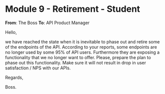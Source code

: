 # Module 9 - Retirement - Student

**From**: The Boss
**To**: API Product Manager

Hello,

we have reached the state when it is inevitable to phase out and retire some of the endpoints of the API. According to your reports, some endpoints are no longer used by some 95% of API users. Furthermore they are exposing a functionality that we no longer want to offer. Please, prepare the plan to phase out this functionality. Make sure it will not result in drop in user satisfaction / NPS with our APIs.

Regards,

Boss.
